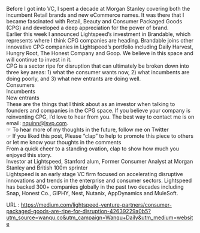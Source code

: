   Before I got into VC, I spent a decade at Morgan Stanley covering both the incumbent Retail brands and new eCommerce names. It was there that I became fascinated with Retail, Beauty and Consumer Packaged Goods (CPG) and developed a deep appreciation for the power of brand.  
    Earlier this week I announced Lightspeed’s investment in Brandable, which represents where I think CPG companies are heading. Brandable joins other innovative CPG companies in Lightspeed’s portfolio including Daily Harvest, Hungry Root, The Honest Company and Goop. We believe in this space and will continue to invest in it.  
    CPG is a sector ripe for disruption that can ultimately be broken down into three key areas: 1) what the consumer wants now, 2) what incumbents are doing poorly, and 3) what new entrants are doing well.  
    Consumers  
    Incumbents  
    New entrants  
    These are the things that I think about as an investor when talking to founders and companies in the CPG space. If you believe your company is reinventing CPG, I’d love to hear from you. The best way to contact me is on email: nquinn@lsvp.com.  
    ☞ To hear more of my thoughts in the future, follow me on Twitter  
    ☞ If you liked this post, Please “clap” to help to promote this piece to others or let me know your thoughts in the comments  
    From a quick cheer to a standing ovation, clap to show how much you enjoyed this story.  
    Investor at Lightspeed, Stanford alum, Former Consumer Analyst at Morgan Stanley and British 100m sprinter  
    Lightspeed is an early stage VC firm focused on accelerating disruptive innovations and trends in the enterprise and consumer sectors. Lightspeed has backed 300+ companies globally in the past two decades including Snap, Honest Co., GIPHY, Nest, Nutanix, AppDynamics and MuleSoft.  
    
  URL : https://medium.com/lightspeed-venture-partners/consumer-packaged-goods-are-ripe-for-disruption-42639229a0b5?utm_source=wanqu.co&utm_campaign=Wanqu+Daily&utm_medium=website